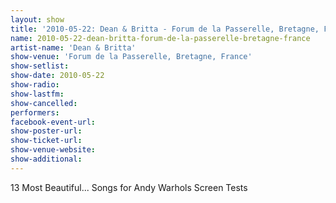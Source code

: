 ```yaml
---
layout: show
title: '2010-05-22: Dean & Britta - Forum de la Passerelle, Bretagne, France'
name: 2010-05-22-dean-britta-forum-de-la-passerelle-bretagne-france
artist-name: 'Dean & Britta'
show-venue: 'Forum de la Passerelle, Bretagne, France'
show-setlist: 
show-date: 2010-05-22
show-radio: 
show-lastfm: 
show-cancelled: 
performers: 
facebook-event-url: 
show-poster-url: 
show-ticket-url: 
show-venue-website: 
show-additional: 
---
```


13 Most Beautiful... Songs for Andy Warhols Screen Tests